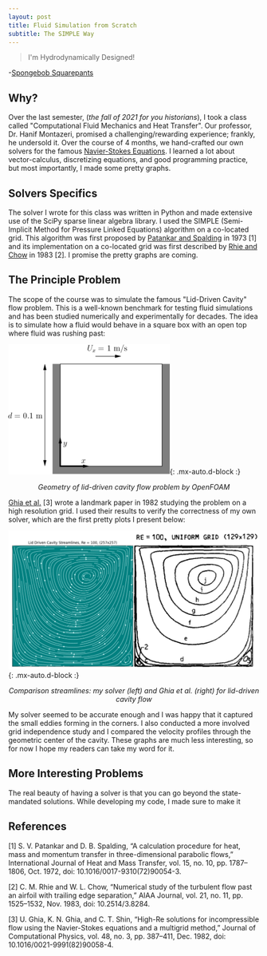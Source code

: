 ```yaml
---
layout: post
title: Fluid Simulation from Scratch
subtitle: The SIMPLE Way
---
```


> I'm Hydrodynamically Designed!

-[Spongebob Squarepants](https://youtu.be/USEnoc6B9zw)

## Why?

Over the last semester, (*the fall of 2021 for you historians*), I took a class called "Computational Fluid Mechanics and Heat Transfer". Our professor, Dr. Hanif Montazeri, promised a challenging/rewarding experience; frankly, he undersold it. Over the course of 4 months, we hand-crafted our own solvers for the famous [Navier-Stokes Equations](https://en.wikipedia.org/wiki/Navier%E2%80%93Stokes_equations). I learned a lot about vector-calculus, discretizing equations, and good programming practice, but most importantly, I made some pretty graphs.

## Solvers Specifics

The solver I wrote for this class was written in Python and made extensive use of the SciPy sparse linear algebra library. I used the SIMPLE (Semi-Implicit Method for Pressure Linked Equations) algorithm on a co-located grid. This algorithm was first proposed by [Patankar and Spalding](https://doi-org.myaccess.library.utoronto.ca/10.1016/0017-9310(72)90054-3) in 1973 [1] and its implementation on a co-located grid was first described by [Rhie and Chow](https://doi.org/10.2514/3.8284) in 1983 [2]. I promise the pretty graphs are coming.


## The Principle Problem

The scope of the course was to simulate the famous "Lid-Driven Cavity" flow problem. This is a well-known benchmark for testing fluid simulations and has been studied numerically and experimentally for decades. The idea is to simulate how a fluid would behave in a square box with an open top where fluid was rushing past:

![Lid Driven Cavity](..\assets\img\streamlines\liddrivencavity.png){: .mx-auto.d-block :}
<figcaption align = "center"><i>Geometry of lid-driven cavity flow problem by OpenFOAM</i></figcaption>

[Ghia et al.](https://doi-org.myaccess.library.utoronto.ca/10.1016/0021-9991(82)90058-4) [3] wrote a landmark paper in 1982 studying the problem on a high resolution grid. I used their results to verify the correctness of my own solver, which are the first pretty plots I present below:

![Compared](..\assets\img\streamlines\compare.png){: .mx-auto.d-block :}
<figcaption align = "center"><i>Comparison streamlines: my solver (left) and Ghia et al. (right) for lid-driven cavity flow</i></figcaption>

My solver seemed to be accurate enough and I was happy that it captured the small eddies forming in the corners. I also conducted a more involved grid independence study and I compared the velocity profiles through the geometric center of the cavity. These graphs are much less interesting, so for now I hope my readers can take my word for it.

## More Interesting Problems

The real beauty of having a solver is that you can go beyond the state-mandated solutions. While developing my code, I made sure to make it 

## References

[1] S. V. Patankar and D. B. Spalding, “A calculation procedure for heat, mass and momentum transfer in three-dimensional parabolic flows,” International Journal of Heat and Mass Transfer, vol. 15, no. 10, pp. 1787–1806, Oct. 1972, doi: 10.1016/0017-9310(72)90054-3.

[2] C. M. Rhie and W. L. Chow, “Numerical study of the turbulent flow past an airfoil with trailing edge separation,” AIAA Journal, vol. 21, no. 11, pp. 1525–1532, Nov. 1983, doi: 10.2514/3.8284.

[3] U. Ghia, K. N. Ghia, and C. T. Shin, “High-Re solutions for incompressible flow using the Navier-Stokes equations and a multigrid method,” Journal of Computational Physics, vol. 48, no. 3, pp. 387–411, Dec. 1982, doi: 10.1016/0021-9991(82)90058-4.
